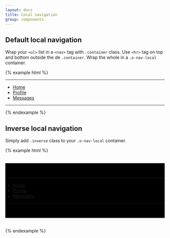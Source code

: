 ```yaml
---
layout: docs
title: Local navigation
group: components
---
```


## Default local navigation

Wrap your `<ul>` list in a `<nav>` tag with `.container` class. Use `<hr>` tag on top and bottom outside the de `.container`. Wrap the whole in a `.o-nav-local` container.

{% example html %}
 <div class="o-nav-local">
    <hr>
    <nav class="container">
        <ul class="nav nav-inline">
            <li class="nav-item"><a class="nav-link active" href="#">Home</a></li>
            <li class="nav-item"><a class="nav-link" href="#">Profile</a></li>
            <li class="nav-item"><a class="nav-link" href="#">Messages</a></li>
        </ul>
    </nav>
    <hr>
</div>
{% endexample %}

## Inverse local navigation

Simply add `.inverse` class to your `.o-nav-local` container.

{% example html %}
<div style="margin: 2rem 0; padding: 2rem 0; background-color: black;">
    <div class="o-nav-local inverse">
        <hr>
        <nav class="container">
            <ul class="nav nav-inline">
                <li class="nav-item"><a class="nav-link" href="#">Home</a></li>
            <li class="nav-item"><a class="nav-link active" href="#">Profile</a></li>
            <li class="nav-item"><a class="nav-link" href="#">Messages</a></li>
            </ul>
        </nav>
        <hr>
    </div>
</div>
{% endexample %}
